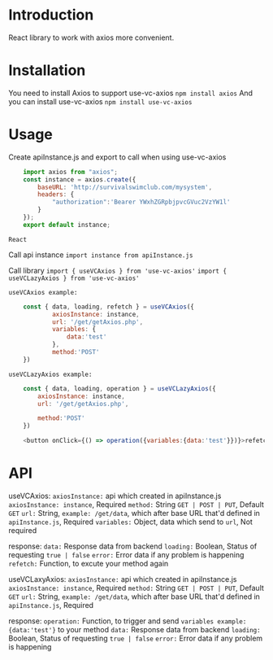 # Introduction

React library to work with axios more convenient.

# Installation
You need to install Axios to support use-vc-axios
```npm install axios``` 
And you can install use-vc-axios
```npm install use-vc-axios```

# Usage

Create apiInstance.js and export to call when using use-vc-axios
```js
    import axios from "axios";
    const instance = axios.create({
        baseURL: 'http://survivalswimclub.com/mysystem',
        headers: {
            "authorization":'Bearer YWxhZGRpbjpvcGVuc2VzYW1l'
        }
    });
    export default instance;
```
`React`

Call api instance
```import instance from apiInstance.js```

Call library
```import { useVCAxios } from 'use-vc-axios'```
```import { useVCLazyAxios } from 'use-vc-axios'```

`useVCAxios example:`
```js
    const { data, loading, refetch } = useVCAxios({
            axiosInstance: instance,
            url: '/get/getAxios.php',
            variables: {
                data:'test'
            },
            method:'POST'
    })
```

`useVCLazyAxios example:`
```js
    const { data, loading, operation } = useVCLazyAxios({
        axiosInstance: instance,
        url: '/get/getAxios.php',

        method:'POST'
    })
```

```js
    <button onClick={() => operation({variables:{data:'test'}})}>refetch</button>
```

# API
useVCAxios:
`axiosInstance:` api which created in apiInstance.js `axiosInstance: instance`, Required
`method:` String `GET | POST | PUT`, Default `GET`
`url:` String, `example: /get/data`, which after base URL that'd defined in `apiInstance.js`, Required
`variables:` Object, data which send to `url`, Not required

response:
`data:` Response data from backend
`loading:` Boolean, Status of requesting `true | false`
`error:` Error data if any problem is happening
`refetch:` Function, to excute your method again

useVCLaxyAxios:
`axiosInstance:` api which created in apiInstance.js `axiosInstance: instance`, Required
`method:` String `GET | POST | PUT`, Default `GET`
`url:` String, `example: /get/data`, which after base URL that'd defined in `apiInstance.js`, Required

response:
`operation:` Function, to trigger and send `variables example: {data:'test'}` to your method
`data:` Response data from backend
`loading:` Boolean, Status of requesting `true | false`
`error:` Error data if any problem is happening